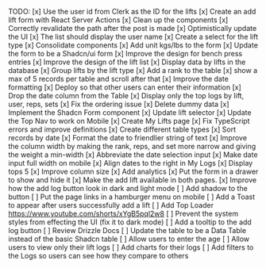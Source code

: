 TODO:
[x] Use the user id from Clerk as the ID for the lifts
[x] Create an add lift form with React Server Actions
[x] Clean up the components
[x] Correctly revalidate the path after the post is made
[x] Optimistically update the UI
[x] The list should display the user name
[x] Create a select for the lift type
[x] Consolidate components
[x] Add unit kgs/lbs to the form
[x] Update the form to be a Shadcn/ui form
[x] Improve the design for bench press entries
[x] Improve the design of the lift list
[x] Display data by lifts in the database
[x] Group lifts by the lift type
[x] Add a rank to the table
[x] show a max of 5 records per table and scroll after that
[x] Improve the date formatting
[x] Deploy so that other users can enter their information
[x] Drop the date column from the Table
[x] Display only the top logs by lift, user, reps, sets
[x] Fix the ordering issue
[x] Delete dummy data
[x] Implement the Shadcn Form component
[x] Update lift selector
[x] Update the Top Nav to work on Mobile
[x] Create My Lifts page
[x] Fix TypeScript errors and improve definitions
[x] Create different table types
[x] Sort records by date
[x] Format the date to friendlier string of text
[x] Improve the column width by making the rank, reps, and set more narrow and giving the weight a min-width
[x] Abbreviate the date selection input
[x] Make date input full width on mobile
[x] Align dates to the right in My Logs
[x] Display tops 5
[x] Improve column size
[x] Add analytics
[x] Put the form in a drawer to show and hide it
[x] Make the add lift available in both pages.
[x] Improve how the add log button look in dark and light mode
[ ] Add shadow to the button
[ ] Put the page links in a hamburger menu on mobile
[ ] Add a Toast to appear after users successfully add a lift
[ ] Add Top Loader https://www.youtube.com/shorts/xYgB5pql2w8
[ ] Prevent the system styles from effecting the UI (fix it to dark mode)
[ ] Add a tooltip to the add log button
[ ] Review Drizzle Docs
[ ] Update the table to be a Data Table instead of the basic Shadcn table
[ ] Allow users to enter the age
[ ] Allow users to view only their lift logs
[ ] Add charts for their logs
[ ] Add filters to the Logs so users can see how they compare to others
